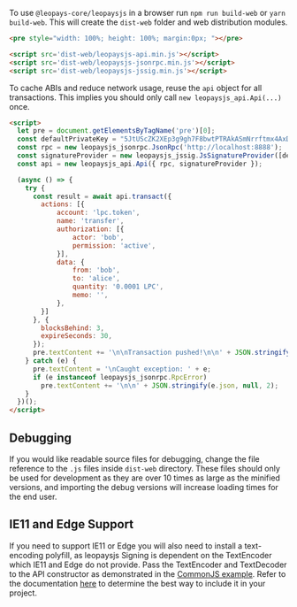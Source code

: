 To use `@leopays-core/leopaysjs` in a browser run `npm run build-web` or `yarn build-web`.  This will create the `dist-web` folder and web distribution modules.
```html
<pre style="width: 100%; height: 100%; margin:0px; "></pre>

<script src='dist-web/leopaysjs-api.min.js'></script>
<script src='dist-web/leopaysjs-jsonrpc.min.js'></script>
<script src='dist-web/leopaysjs-jssig.min.js'></script>
```

To cache ABIs and reduce network usage, reuse the `api` object for all transactions.  This implies you should only call `new leopaysjs_api.Api(...)` once.
```html
<script>
  let pre = document.getElementsByTagName('pre')[0];
  const defaultPrivateKey = "5JtUScZK2XEp3g9gh7F8bwtPTRAkASmNrrftmx4AxDKD5K4zDnr"; // bob
  const rpc = new leopaysjs_jsonrpc.JsonRpc('http://localhost:8888');
  const signatureProvider = new leopaysjs_jssig.JsSignatureProvider([defaultPrivateKey]);
  const api = new leopaysjs_api.Api({ rpc, signatureProvider });

  (async () => {
    try {
      const result = await api.transact({
        actions: [{
            account: 'lpc.token',
            name: 'transfer',
            authorization: [{
                actor: 'bob',
                permission: 'active',
            }],
            data: {
                from: 'bob',
                to: 'alice',
                quantity: '0.0001 LPC',
                memo: '',
            },
        }]
      }, {
        blocksBehind: 3,
        expireSeconds: 30,
      });
      pre.textContent += '\n\nTransaction pushed!\n\n' + JSON.stringify(result, null, 2);
    } catch (e) {
      pre.textContent = '\nCaught exception: ' + e;
      if (e instanceof leopaysjs_jsonrpc.RpcError)
        pre.textContent += '\n\n' + JSON.stringify(e.json, null, 2);
    }
  })();
</script>
```

## Debugging
If you would like readable source files for debugging, change the file reference to the `.js` files inside `dist-web` directory.  These files should only be used for development as they are over 10 times as large as the minified versions, and importing the debug versions will increase loading times for the end user.

## IE11 and Edge Support
If you need to support IE11 or Edge you will also need to install a text-encoding polyfill, as leopaysjs Signing is dependent on the TextEncoder which IE11 and Edge do not provide.  Pass the TextEncoder and TextDecoder to the API constructor as demonstrated in the [CommonJS example](01_commonjs.md).  Refer to the documentation [here](https://github.com/inexorabletash/text-encoding) to determine the best way to include it in your project.
